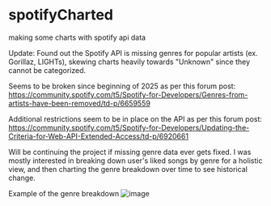 # spotifyCharted
making some charts with spotify api data

Update: Found out the Spotify API is missing genres for popular artists (ex. Gorillaz, LIGHTs), skewing charts heavily towards "Unknown" since they cannot be categorized.

Seems to be broken since beginning of 2025 as per this forum post: https://community.spotify.com/t5/Spotify-for-Developers/Genres-from-artists-have-been-removed/td-p/6659559

Additional restrictions seem to be in place on the API as per this forum post: https://community.spotify.com/t5/Spotify-for-Developers/Updating-the-Criteria-for-Web-API-Extended-Access/td-p/6920661

Will be continuing the project if missing genre data ever gets fixed. I was mostly interested in breaking down user's liked songs by genre for a holistic view, and then charting the genre breakdown over time to see historical change.


Example of the genre breakdown
![image](https://github.com/user-attachments/assets/bd4077c3-a361-4906-ace0-742fb7a87ee5)
